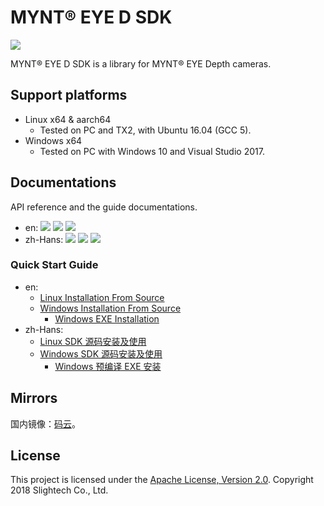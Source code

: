 # MYNT® EYE D SDK

[![](https://img.shields.io/badge/MYNT%20EYE%20D%20SDK-v1.7.7-brightgreen.svg?style=flat)](https://github.com/slightech/MYNT-EYE-D-SDK)

MYNT® EYE D SDK is a library for MYNT® EYE Depth cameras.

## Support platforms

* Linux x64 & aarch64
  * Tested on PC and TX2, with Ubuntu 16.04 (GCC 5).
* Windows x64
  * Tested on PC with Windows 10 and Visual Studio 2017.

## Documentations

API reference and the guide documentations.

* en: [![](https://img.shields.io/badge/Download-PDF-blue.svg?style=flat)](https://readthedocs.org/projects/mynt-eye-d-sdk/downloads/pdf/latest/) [![](https://img.shields.io/badge/Download-HTML-blue.svg?style=flat)](https://readthedocs.org/projects/mynt-eye-d-sdk/downloads/htmlzip/latest/) [![](https://img.shields.io/badge/Online-HTML-blue.svg?style=flat)](http://mynt-eye-d-sdk.rtfd.io/)
* zh-Hans: [![](https://img.shields.io/badge/Download-PDF-blue.svg?style=flat)](https://readthedocs.org/projects/mynt-eye-d-sdk-docs-zh-cn/downloads/pdf/latest/) [![](https://img.shields.io/badge/Download-HTML-blue.svg?style=flat)](https://readthedocs.org/projects/mynt-eye-d-sdk-docs-zh-cn/downloads/htmlzip/latest/) [![](https://img.shields.io/badge/Online-HTML-blue.svg?style=flat)](https://mynt-eye-d-sdk.rtfd.io/zh_CN/latest/)

### Quick Start Guide

* en:
  * [Linux Installation From Source](https://mynt-eye-d-sdk.rtfd.io/en/latest/installation/build_linux.html)
  * [Windows Installation From Source](https://mynt-eye-d-sdk.rtfd.io/en/latest/installation/build_win.html)
    * [Windows EXE Installation](https://mynt-eye-d-sdk.rtfd.io/en/latest/installation/install_exe_win.html)
* zh-Hans:
  * [Linux SDK 源码安装及使用](https://mynt-eye-d-sdk.rtfd.io/zh_CN/latest/installation/build_linux.html)
  * [Windows SDK 源码安装及使用](https://mynt-eye-d-sdk.rtfd.io/zh_CN/latest/installation/build_win.html)
    * [Windows 预编译 EXE 安装](https://mynt-eye-d-sdk.rtfd.io/zh_CN/latest/installation/install_exe_win.html)

## Mirrors

国内镜像：[码云](https://gitee.com/mynt/MYNT-EYE-D-SDK)。

## License

This project is licensed under the [Apache License, Version 2.0](/LICENSE). Copyright 2018 Slightech Co., Ltd.
